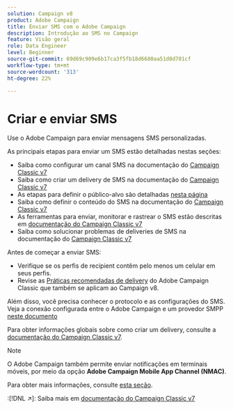 ```yaml
---
solution: Campaign v8
product: Adobe Campaign
title: Enviar SMS com o Adobe Campaign
description: Introdução ao SMS no Campaign
feature: Visão geral
role: Data Engineer
level: Beginner
source-git-commit: 69d69c909e6b17ca3f5fb18d6680aa51d0d701cf
workflow-type: tm+mt
source-wordcount: '313'
ht-degree: 22%

---
```


# Criar e enviar SMS

Use o Adobe Campaign para enviar mensagens SMS personalizadas.

As principais etapas para enviar um SMS estão detalhadas nestas seções:

* Saiba como configurar um canal SMS na documentação do [Campaign Classic v7](https://experienceleague.adobe.com/docs/campaign-classic/using/sending-messages/sending-messages-on-mobiles/sms-set-up.html?lang=en#sending-messages)
* Saiba como criar um delivery de SMS na documentação do [Campaign Classic v7](https://experienceleague.adobe.com/docs/campaign-classic/using/sending-messages/sending-messages-on-mobiles/sms-create.html?lang=en#sending-messages)
* As etapas para definir o público-alvo são detalhadas [nesta página](../start/audiences.md)
* Saiba como definir o conteúdo do SMS na documentação do [Campaign Classic v7](https://experienceleague.adobe.com/docs/campaign-classic/using/sending-messages/sending-messages-on-mobiles/sms-create.html?lang=en#defining-the-sms-content)
* As ferramentas para enviar, monitorar e rastrear o SMS estão descritas em [documentação do Campaign Classic v7](https://experienceleague.adobe.com/docs/campaign-classic/using/sending-messages/sending-messages-on-mobiles/sms-send.html?lang=en#sending-messages)
* Saiba como solucionar problemas de deliveries de SMS na documentação do [Campaign Classic v7](https://experienceleague.adobe.com/docs/campaign-classic/using/sending-messages/sending-messages-on-mobiles/troubleshooting-sms.html?lang=en#sending-messages)

Antes de começar a enviar SMS:

* Verifique se os perfis de recipient contêm pelo menos um celular em seus perfis.
* Revise as [Práticas recomendadas de delivery](https://experienceleague.adobe.com/docs/campaign-classic/using/sending-messages/key-steps-when-creating-a-delivery/delivery-bestpractices/delivery-best-practices.html?lang=en#sending-messages) do Adobe Campaign Classic que também se aplicam ao Campaign v8.

Além disso, você precisa conhecer o protocolo e as configurações do SMS. Veja a conexão configurada entre o Adobe Campaign e um provedor SMPP [neste documento](https://experienceleague.adobe.com/docs/campaign-classic/using/sending-messages/sending-messages-on-mobiles/sms-protocol.html?lang=en#sending-messages)

Para obter informações globais sobre como criar um delivery, consulte a [documentação do Campaign Classic v7](https://experienceleague.adobe.com/docs/campaign-classic/using/sending-messages/key-steps-when-creating-a-delivery/steps-about-delivery-creation-steps.html?lang=en#sending-messages).

>[!NOTE]
>
>O Adobe Campaign também permite enviar notificações em terminais móveis, por meio da opção **Adobe Campaign Mobile App Channel (NMAC)**.
> 
>Para obter mais informações, consulte [esta seção](push.md).

:[!DNL :arrow_upper_right:]: Saiba mais em [documentação do Campaign Classic v7](https://experienceleague.adobe.com/docs/campaign-classic/using/sending-messages/sending-messages-on-mobiles/sms-channel.html)
